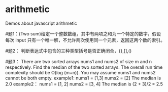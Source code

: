 # arithmetic
Demos about javascript arithmetic 

#题1：(Two sum)给定一个整数数组，其中有两项之和为一个特定的数字，假设每次 input 只有一个唯一解，不允许两次使用同一个元素，返回这两个数的索引。

#题2： 判断表达式中包含的三种类型括号是否正确闭合，{},[],()

#题3：  There are two sorted arrays nums1 and nums2 of size m and n respectively.
 Find the median of the two sorted arrays. The overall run time complexity should be O(log (m+n)).
 You may assume nums1 and nums2 cannot be both empty.
example1: 
    nums1 = [1,3]
    nums2 = [2]
    The median is 2.0
example2：
    nums1 = [1, 2]
    nums2 = [3, 4]
    The median is (2 + 3)/2 = 2.5